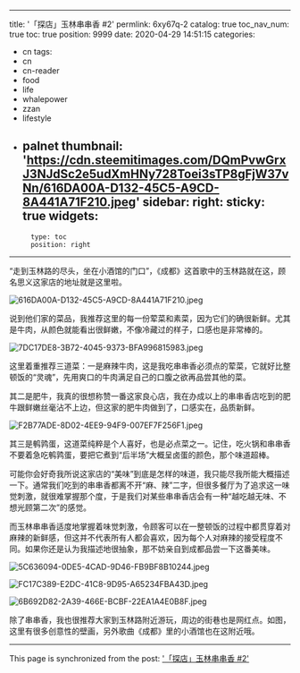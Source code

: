 
---
title: '「探店」玉林串串香 #2'
permlink: 6xy67q-2
catalog: true
toc_nav_num: true
toc: true
position: 9999
date: 2020-04-29 14:51:15
categories:
- cn
tags:
- cn
- cn-reader
- food
- life
- whalepower
- zzan
- lifestyle
- palnet
thumbnail: 'https://cdn.steemitimages.com/DQmPvwGrxJ3NJdSc2e5udXmHNy728Toei3sTP8gFjW37vNn/616DA00A-D132-45C5-A9CD-8A441A71F210.jpeg'
sidebar:
    right:
        sticky: true
widgets:
    -
        type: toc
        position: right
---


“走到玉林路的尽头，坐在小酒馆的门口”，《成都》这首歌中的玉林路就在这，顾名思义这家店的地址就是这里啦。

![616DA00A-D132-45C5-A9CD-8A441A71F210.jpeg](https://cdn.steemitimages.com/DQmPvwGrxJ3NJdSc2e5udXmHNy728Toei3sTP8gFjW37vNn/616DA00A-D132-45C5-A9CD-8A441A71F210.jpeg)

说到他们家的菜品，我推荐这里的每一份荤菜和素菜，因为它们的确很新鲜。尤其是牛肉，从颜色就能看出很鲜嫩，不像冷藏过的样子，口感也是非常棒的。


![7DC17DE8-3B72-4045-9373-BFA996815983.jpeg](https://cdn.steemitimages.com/DQme936QnFGtxGePSEL3CFbot28h8Qkh1nhFr4ipCa4MmtD/7DC17DE8-3B72-4045-9373-BFA996815983.jpeg)


这里着重推荐三道菜：一是麻辣牛肉，这是我吃串串香必须点的荤菜，它就好比整顿饭的“灵魂”，先用爽口的牛肉满足自己的口腹之欲再品尝其他的菜。

其二是肥牛，我真的很想称赞一番这家良心店，我在办成以上的串串香店吃到的肥牛跟鲜嫩丝毫沾不上边，但这家的肥牛肉做到了，口感实在，品质新鲜。


![F2B77ADE-8D02-4EE9-94F9-007EF7F256F1.jpeg](https://cdn.steemitimages.com/DQmTJLG8FLBpA9EMoNdjJ8VNPQcB7oeEMgKQLDHVhDGnKbb/F2B77ADE-8D02-4EE9-94F9-007EF7F256F1.jpeg)


其三是鹌鹑蛋，这道菜纯粹是个人喜好，也是必点菜之一。记住，吃火锅和串串香不要着急吃鹌鹑蛋，要把它煮到“后半场”大概呈卤蛋的颜色，那个味道超棒。

可能你会好奇我所说这家店的“美味”到底是怎样的味道，我只能尽我所能大概描述一下。通常我们吃到的串串香都离不开“麻、辣”二字，但很多餐厅为了追求这一味觉刺激，就很难掌握那个度，于是我们对某些串串香店会有一种“越吃越无味、不想光顾第二次”的感觉。

而玉林串串香适度地掌握着味觉刺激，令顾客可以在一整顿饭的过程中都贯穿着对麻辣的新鲜感，但这并不代表所有人都会喜欢，因为每个人对麻辣的接受程度不同。如果你还是认为我描述地很抽象，那不妨亲自到成都品尝一下这番美味。


![5C636094-0DE5-4CAD-9D46-FB9BF8B10244.jpeg](https://cdn.steemitimages.com/DQmTwTjjmRUSKBsrz8oPxEFr4JpGnNDENhfi6rpwRbW2DaD/5C636094-0DE5-4CAD-9D46-FB9BF8B10244.jpeg)

![FC17C389-E2DC-41C8-9D95-A65234FBA43D.jpeg](https://cdn.steemitimages.com/DQmTLWesK2zxzS6UjWQCBDtuTL6vFiTRuwnFy2NShGQUCbq/FC17C389-E2DC-41C8-9D95-A65234FBA43D.jpeg)

![6B692D82-2A39-466E-BCBF-22EA1A4E0B8F.jpeg](https://cdn.steemitimages.com/DQmPZmnvDDzc5EqKJdwWPCztJgRXJ5qEorBB992vJ2SKZXd/6B692D82-2A39-466E-BCBF-22EA1A4E0B8F.jpeg)


除了串串香，我也很推荐大家到玉林路附近游玩，周边的街巷也是网红点。如图，这里有很多创意性的壁画，另外歌曲《成都》里的小酒馆也在这附近哦。

- - -

This page is synchronized from the post: ['「探店」玉林串串香 #2'](https://steemit.com/@mrspointm/6xy67q-2)

